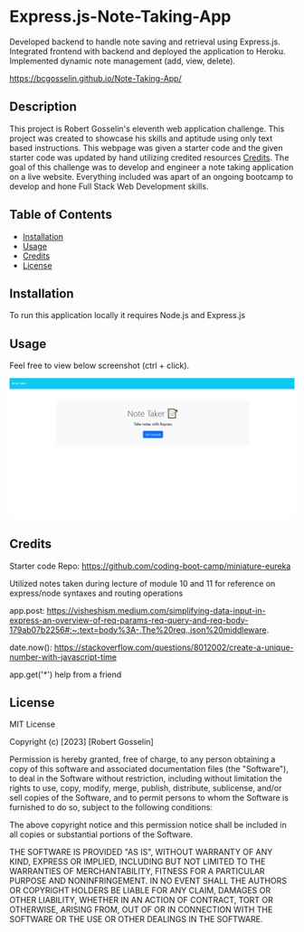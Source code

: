 # Express.js-Note-Taking-App

Developed backend to handle note saving and retrieval using Express.js. Integrated frontend with backend and deployed the application to Heroku. Implemented dynamic note management (add, view, delete).

https://bcgosselin.github.io/Note-Taking-App/

## Description
This project is Robert Gosselin's eleventh web application challenge. This project was created to showcase his skills and aptitude using only text based instructions. This webpage was given a starter code and the given starter code was updated by hand utilizing credited resources [Credits](#credits). The goal of this challenge was to develop and engineer a note taking application on a live website. Everything included was apart of an ongoing bootcamp to develop and hone Full Stack Web Development skills.

## Table of Contents

- [Installation](#installation)
- [Usage](#usage)
- [Credits](#credits)
- [License](#license)

## Installation

To run this application locally it requires Node.js and Express.js

## Usage

Feel free to view below screenshot (ctrl + click).

![alt text](public/assets/images/screenshot.png)

## Credits

Starter code Repo: https://github.com/coding-boot-camp/miniature-eureka

Utilized notes taken during lecture of module 10 and 11 for reference on express/node syntaxes and routing operations

app.post:
    https://visheshism.medium.com/simplifying-data-input-in-express-an-overview-of-req-params-req-query-and-req-body-179ab07b2256#:~:text=body%3A-,The%20req.,json%20middleware.

date.now():
    https://stackoverflow.com/questions/8012002/create-a-unique-number-with-javascript-time

app.get('*')
    help from a friend

## License

MIT License

Copyright (c) [2023] [Robert Gosselin]

Permission is hereby granted, free of charge, to any person obtaining a copy
of this software and associated documentation files (the "Software"), to deal
in the Software without restriction, including without limitation the rights
to use, copy, modify, merge, publish, distribute, sublicense, and/or sell
copies of the Software, and to permit persons to whom the Software is
furnished to do so, subject to the following conditions:

The above copyright notice and this permission notice shall be included in all
copies or substantial portions of the Software.

THE SOFTWARE IS PROVIDED "AS IS", WITHOUT WARRANTY OF ANY KIND, EXPRESS OR
IMPLIED, INCLUDING BUT NOT LIMITED TO THE WARRANTIES OF MERCHANTABILITY,
FITNESS FOR A PARTICULAR PURPOSE AND NONINFRINGEMENT. IN NO EVENT SHALL THE
AUTHORS OR COPYRIGHT HOLDERS BE LIABLE FOR ANY CLAIM, DAMAGES OR OTHER
LIABILITY, WHETHER IN AN ACTION OF CONTRACT, TORT OR OTHERWISE, ARISING FROM,
OUT OF OR IN CONNECTION WITH THE SOFTWARE OR THE USE OR OTHER DEALINGS IN THE
SOFTWARE.
